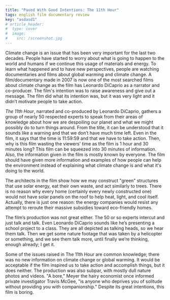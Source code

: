 ```yaml
---
title: "Paved With Good Intentions: The 11th Hour"
tags: english film documentary review
key: "asdasd1"
# article_header:
#  type: cover
#  image:
#    src: /screenshot.jpg
---
```


Climate change is an issue that has been very important for the last two decades. People have started to worry about what is going to happen to the world and humans if we continue this usage of materials and energy. To learn what happened and to have new perspectives, people are watching documentaries and films about global warming and climate change. A film/documentary made in 2007 is now one of the most searched films about climate change as the film has Leonardo DiCaprio as a narrator and co-producer. The film's intention was to raise awareness and give out a message. The film did what its intention was, but it was very light and it didn’t motivate people to take action.

<!--more-->

_The 11th Hour_, narrated and co-produced by Leonardo DiCaprio, gathers a group of nearly 50 respected experts to speak from their areas of knowledge about how we are despoiling our planet and what we might possibly do to turn things around. From the title, it can be understood that it sounds like a warning and that we don’t have much time left. Even in the film, it says that the time is 11:59:59 and that we have to take action. Then, why is this film wasting the viewers' time as the film is 1 hour and 30 minutes long? This film can be squeezed into 30 minutes of information. Also, the information given in the film is mostly known by everyone. The film should have given more information and examples of how people can help the environment instead of explaining what climate change is and what it's doing to the world. 

The architects in the film show how we may construct "green" structures that use solar energy, eat their own waste, and act similarly to trees. There is no reason why every home (certainly every newly constructed one) would not have solar panels on the roof to help heat, light, and cool itself. Actually, there is just one reason: the energy companies would resist any attempt to reroute their massive subsidies toward eco-friendly homes.

The film’s production was not great either. The 50 or so experts intercut and just talk and talk. Even Leonardo DiCaprio sounds like he’s presenting a school project to a class. They are all depicted as talking heads, so we hear them talk. Then we get some nature footage that was taken by a helicopter or something, and we see them talk more, until finally we’re thinking, enough already; I get it. 

Some of the issues raised in The 11th Hour are common knowledge; there was no new information on climate change or global warming. It would be acceptable if the film inspired us to take action and accomplish things, but it does neither. The production was also subpar, with mostly dull nature photos and videos. "A bore," Meyer the hairy economist once informed private investigator Travis McGee, "is anyone who deprives you of solitude without providing you with companionship." Despite its great intentions, this film is boring.


